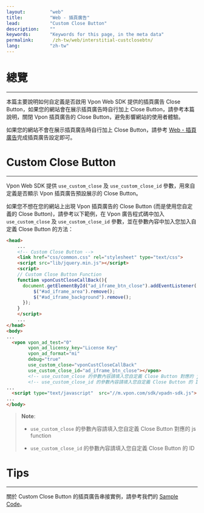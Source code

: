 ```yaml
---
layout:         "web"
title:          "Web - 插頁廣告"
lead:           "Custom Close Button"
description:    ""
keywords:       "Keywords for this page, in the meta data"
permalink:       /zh-tw/web/interstitial-custclosebtn/
lang:           "zh-tw"
---
```

# 總覽
---
本篇主要說明如何自定義是否啟用 Vpon Web SDK 提供的插頁廣告 Close Button，如果您的網站會在展示插頁廣告時自行加上 Close Button，請參考本篇說明，關閉 Vpon 插頁廣告的 Close Button，避免影響網站的使用者體驗。

如果您的網站不會在展示插頁廣告時自行加上 Close Button，請參考 [Web - 插頁廣告]完成插頁廣告設定即可。

# Custom Close Button
---
Vpon Web SDK 提供 `use_custom_close` 及 `use_custom_close_id` 參數，用來自定義是否顯示 Vpon 插頁廣告預設展示的 Close Button。

如果您不想在您的網站上出現 Vpon 插頁廣告的 Close Button (而是使用您自定義的 Close Button)，請參考以下範例，在 Vpon 廣告程式碼中加入 `use_custom_close` 及 `use_custom_close_id` 參數，並在參數內容中加入您加入自定義 Close Button 的方法：

```html
<head>
    ...
    <!-- Custom Close Button -->
    <link href="css/common.css" rel="stylesheet" type="text/css">
    <script src="lib/jquery.min.js"></script>
    <script>
    // Custom Close Button Function
    function vponCustCloseCallBack(){
      document.getElementById("ad_iframe_btn_close").addEventListener('click', function(){
          $("#ad_iframe_area").remove();
          $("#ad_iframe_background").remove();
      });
    }
    </script>
    ...
</head>
<body>
...
  <vpon vpon_ad_test="0"
        vpon_ad_licensy_key="License Key"
        vpon_ad_format="mi"
        debug="true"
        use_custom_close="vponCustCloseCallBack"
        use_custom_close_id="ad_iframe_btn_close"></vpon>
        <!-- use_custom_close 的參數內容請填入您自定義 Close Button 對應的 js function -->
        <!-- use_custom_close_id 的參數內容請填入您自定義 Close Button 的 ID -->
...
  <script type="text/javascript"  src="//m.vpon.com/sdk/vpadn-sdk.js"> </script>
...
</body>
```

> **Note**:
>
>* `use_custom_close` 的參數內容請填入您自定義 Close Button 對應的 js function
>
>* `use_custom_close_id` 的參數內容請填入您自定義 Close Button 的 ID

# Tips
---
關於 Custom Close Button 的插頁廣告串接實例，請參考我們的 [Sample Code]。


[Web - 插頁廣告]:http://wiki.vpon.com/zh-tw/web/interstitial/
[Sample Code]:{{site.dnldurl}}/Web_IS_CloseBtn_Demo.zip